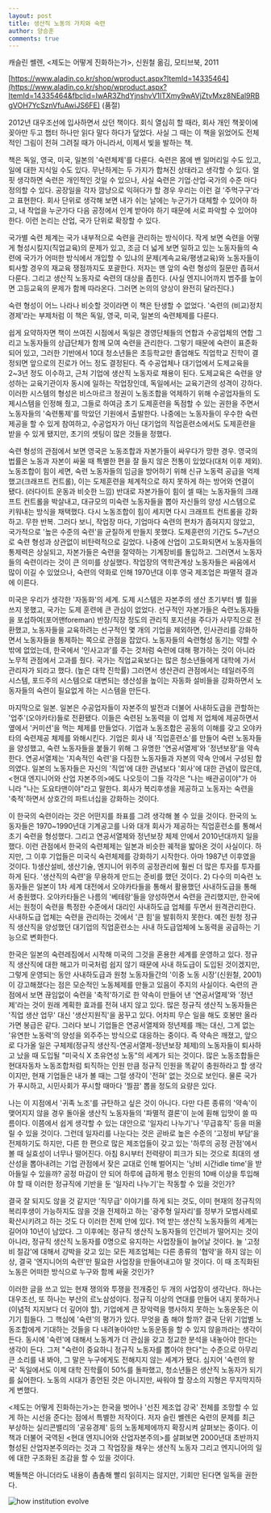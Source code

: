 ```yaml
---
layout: post
title: 생산직 노동의 가치와 숙련
author: 양승훈
comments: true
---
```


캐슬린 쎌렌, <제도는 어떻게 진화하는가>, 신원철 옮김, 모티브북, 2011

[https://www.aladin.co.kr/shop/wproduct.aspx?ItemId=14335464](https://www.aladin.co.kr/shop/wproduct.aspx?ItemId=14335464&fbclid=IwAR3ZhdYjnshvV1lTXmy9wAVjZtvMxz8NEal9RBgVOH7YcSznVfuAwiJS6FE) (품절)

2012년 대우조선에 입사하면서 샀던 책이다. 회식 열심히 할 때라, 회사 개인 책꽂이에 꽂아만 두고 챕터 하나만 읽다 말다 하다가 덮었다. 사실 그 때는 이 책을 읽었어도 전체적인 그림이 전혀 그려질 때가 아니라서, 이제서 빛을 발하는 책.

책은 독일, 영국, 미국, 일본의 '숙련체제'를 다룬다. 숙련은 몸에 밴 일머리일 수도 있고, 일에 대한 지식일 수도 있다. 무난하게는 두 가지가 합쳐진 상태라고 생각할 수 있다. 얼핏 생각하면 숙련은 개인적인 것일 수 있으나, 사실 숙련은 기업∙산업∙국가의 수준 마다 정의할 수 있다. 공장일을 각자 깜냥으로 익혀다가 할 경우 우리는 이런 걸 '주먹구구'라고 표현한다. 회사 단위로 생각해 보면 내가 쉬는 날에는 누군가가 대체할 수 있어야 하고, 내 작업을 누군가다 다음 공정에서 인계 받아야 하기 때문에 서로 파악할 수 있어야 한다. 이런 논리는 산업, 국가 단위로 확장할 수 있다.

국가별 숙련 체계는 국가 내부적으로 숙련을 관리하는 방식이다. 작게 보면 숙련을 어떻게 형성시킬지(직업교육)의 문제가 있고, 조금 더 넓게 보면 일하고 있는 노동자들의 숙련에 국가가 어떠한 방식에서 개입할 수 있냐의 문제(계속교육/평생교육)와 노동자들이 퇴사할 경우의 재교육 쟁점까지도 포괄한다. 저자는 맨 앞의 숙련 형성의 질문만 좁혀서 다룬다. 그리고 생산직 노동자로 숙련의 대상을 좁힌다. (사실 엔지니어까지 범주를 높이면 고등교육의 문제가 함께 따라온다. 그러면 논의의 양상이 완전히 달라진다.)

숙련 형성이 어느 나라나 비슷할 것이라면 이 책은 탄생할 수 없었다. '숙련의 (비교)정치경제'라는 부제처럼 이 책은 독일, 영국, 미국, 일본의 숙련체제를 다룬다.

쉽게 요약하자면 책이 쓰여진 시점에서 독일은 경영단체들의 연합과 수공업체의 연합 그리고 노동자들의 상급단체가 함께 모여 숙련을 관리한다. 그렇기 때문에 숙련이 표준화되어 있고, 그러한 기반에서 10대 청소년들은 초등학교만 졸업해도 직업학교 진학이 결정되면 앞으로의 진로가 어느 정도 결정된다. 즉 수공업체나 대기업에서 도제교육을 2~3년 정도 이수하고, 근처 기업에 생산직 노동자로 채용이 된다. 도제교육은 숙련을 양성하는 교육기관이자 동시에 일하는 작업장인데, 독일에서는 교육기관의 성격이 강하다. 이러한 시스템의 형성은 비스마르크 정권이 노동조합을 억제하기 위해 수공업자들의 도제시스템을 인정해 줬고, 그들로 하여금 초기 도제훈련을 독점할 수 있는 권한을 주면서 노동자들의 '숙련통제'를 막았던 기원에서 출발한다. 나중에는 노동자들이 우수한 숙련 제공을 할 수 있게 참여하고, 수공업자가 아닌 대기업의 직업훈련소에서도 도제훈련을 받을 수 있게 됐지만, 초기의 셋팅이 많은 것들을 정했다.

숙련 형성의 관점에서 보면 영국은 노동조합과 자본가들이 싸우다가 망한 경우. 영국의 법률은 노동과 자본이 싸울 때 특별한 편을 잘 들지 않은 전통이 있었다(대처 이후 제외). 노동조합이 힘이 세면, 숙련 노동자들의 임금을 방어하기 위해 신규 노동력 공급을 억제했고(크래프트 컨트롤), 이는 도제훈련을 체계적으로 하지 못하게 하는 방어와 연결이 됐다. (러다이트 운동과 비슷한 느낌) 반대로 자본가들이 힘이 셀 때는 노동자들의 크래프트 컨트롤을 박살내고, 대규모의 미숙련 노동자들을 뽑아 자신들의 양성 시스템으로 키워내는 방식을 채택했다. 다시 노동조합이 힘이 세지면 다시 크래프트 컨트롤을 강화하고. 무한 반복. 그러다 보니, 작업장 마다, 기업마다 숙련의 편차가 좁혀지지 않았고, 국가적으로 '높은 수준의 숙련'을 균질하게 만들지 못했다. 도제훈련의 기간도 5~7년으로 숙련 형성과 상관없이 비탄력적으로 길었다. 나중에 산업이 고도화되면서 노동자들의 통제력은 상실되고, 자본가들은 숙련을 절약하는 기계장비를 돌입하고. 그러면서 노동자들의 숙련이라는 것이 큰 의미를 상실했다. 작업장의 역학관계상 노동자들은 싸움에서 많이 이길 수 있었으나, 숙련의 약화로 인해 1970년대 이후 영국 제조업은 파멸적 결과에 이른다.

미국은 우리가 생각한 '자동화'의 세계. 도제 시스템은 자본주의 생산 초기부터 별 힘을 쓰지 못했고, 국가는 도제 훈련에 큰 관심이 없었다. 선구적인 자본가들은 숙련노동자들을 포섭하여(포어맨foreman) 반장/직장 정도의 관리직 포지션을 주다가 사무직으로 전환했고, 노동자들을 교육하려는 선구적인 몇 개의 기업을 제외하면, 인사관리를 강화하면서 노동자들을 통제하는 쪽으로 관점을 잡았다. 노동자들의 숙련형성 동기는 약할 수밖에 없었는데, 한국에서 '인사고과'를 주는 것처럼 숙련에 대해 평가하는 것이 아니라 노무적 관점에서 고과를 줬다. 국가는 직업교육보다는 많은 청소년들에게 대학에 가서 관리자가 되라고 했다. (높은 대학 진학률) 그러면서 생산관리 관점에서는 테일러주의 시스템, 포드주의 시스템으로 대변되는 생산성을 높이는 자동화 설비들을 강화하면서 노동자들의 숙련이 필요없게 하는 시스템을 만든다.

마지막으로 일본. 일본은 수공업자들이 자본주의 발전과 더불어 사내하도급을 관할하는 '업주'(오야카타)들로 전환됐다. 이들은 숙련된 노동력을 이 업체 저 업체에 제공하면서 옆에서 '커미션'을 먹는 체제를 만들었다. 기업과 노동조합은 공동의 이해를 갖고 오야카타의 숙련제공 체제를 와해시킨다. 기업은 회사 내 '직업훈련소'를 만들어 숙련 노동자들을 양성했고, 숙련 노동자들을 붙들기 위해 그 유명한 '연공서열제'와 '정년보장'을 약속한다. 연공서열제는 '지속적인 숙련'을 다짐한 노동자들과 자본의 약속 안에서 구성된 합의였다. 일본의 노동자들은 자신의 '직업'에 대한 관념보다 '회사'에 대한 관념이 많은데, <현대 엔지니어와 산업 자본주의>에도 나오듯이 그들 각각은 "나는 배관공이야"가 아니라 "나는 도요타맨이야"라고 말한다. 회사가 복리후생을 제공하고 노동자는 숙련을 '축적'하면서 상호간의 파트너십을 강화하는 것이다.

이 한국의 숙련이라는 것은 어떤지를 좌표를 그려 생각해 볼 수 있을 것이다. 한국의 노동자들은 1970~1990년대 기계공고를 나와 대개 회사가 제공하는 직업훈련소를 통해서 초기 숙련을 형성했다. 그리고 연공서열제와 정년보장 체제 안에서 2010년대까지 일을 했다. 이런 관점에서 한국의 숙련체제는 일본과 비슷한 궤적을 밟아온 것이 사실이다. 하지만, 그 이후 기업들은 미국식 숙련체제를 강화하기 시작한다. 아마 1987년 이후였을 것이다. 1)생산설비, 생산기술, 엔지니어 위주의 공정관리에 훨씬 더 많은 투자를 투자를 하게 된다. '생산직의 숙련'을 무용하게 만드는 준비를 했던 것이다. 2) 다수의 미숙련 노동자들은 일본이 1차 세계 대전에서 오야카타들을 통해서 활용했던 사내하도급을 통해서 충원했다. 오야카타들은 나름의 '베테랑'들을 양성하면서 숙련을 관리했지만, 한국에서는 원청이 숙련을 특정한 수준에서 대리인 사내하도급 업체를 두면서 원격관리한다. 사내하도급 업체는 숙련을 관리하는 것에서 '큰 힘'을 발휘하지 못한다. 예전 원청 정규직 생산직을 양성했던 대기업의 직업훈련소는 사내 하도급업체에 노동력을 공급하는 기능으로 변화한다.

한국은 일본의 숙련레짐에서 시작해 미국의 그것을 혼용한 세계를 운영하고 있다. 정규직 생산직에 대한 해고가 미국처럼 쉽지 않기 때문에 사내 하도급이 도입된 것이겠지만, 그렇게 운영되는 동안 사내하도급과 원청 노동자들간의 '이중 노동 시장'(신원철, 2001)이 강고해졌다는 점은 모순적인 노동체제를 만들고 있음이 주지의 사실이다. 숙련의 관점에서 보면 끊임없이 숙련을 '축적'하기로 한 약속이 만들어 낸 '연공서열제'와 '정년제'라는 것이 원래 계획한 효과를 전혀 내지 않고 있다. 많은 정규직 생산직 노동자들은 '직업 생산 업무' 대신 '생산지원직'을 꿈꾸고 있다. 어차피 무슨 일을 해도 호봉만 올라가면 봉급은 같다. 그러다 보니 기업들은 연공서열제와 정년제를 깨는 대신, 그게 없는 '유연한 노동력'의 양성을 외주주는 방식으로 대응하는 중이다. 즉 약속은 깨졌고, 앞으로 다가올 일은 구체제(정규직 생산직-연공서열제-정년보장 체제)의 노동자들이 퇴사하고 났을 때 도입될 "미국식 X 초유연성 노동"의 세계가 되는 것이다. 많은 노동조합들은 현대자동차 노동조합처럼 퇴직하는 인원 만큼 정규직 인원을 똑같이 충원하라고 할 생각이지만, 현재 기업들은 내가 볼 때는 그럴 생각이 '전혀' 없는 것으로 보인다. 물론 국가가 푸시하고, 시민사회가 푸시할 때마다 '찔끔' 뽑을 정도의 요량은 있다.

나는 이 지점에서 '귀족 노조'를 규탄하고 싶은 것이 아니다. 다만 다른 종류의 '약속'이 맺어지지 않을 경우 돌아올 생산직 노동자들의 '파멸적 결론'이 눈에 훤해 입맛이 쓸 따름이다. 이쯤에서 쉽게 생각할 수 있는 대안으로 '일자리 나누기'나 '무급휴직' 등을 떠올릴 수 있을 것이다. 그런데 일자리를 나눈다는 것은 곧바로 높은 수준의 '고정비 부담'을 전제하기도 하지만, 다른 한 편으로 많은 제조업들이 갖고 있는 '하루의 공정 관점'에서 볼 때 실효성이 너무나 떨어진다. 아침 8시부터 전력량이 피크가 되는 것으로 최대의 생산성을 뽑아내려는 기업 관점에서 잦은 교대로 인해 벌어지는 '낭비 시간idle time'을 받아들일 수 있을까? 공정 마감이 안 되어 하루에 급하게 평소 인원의 10배 이상을 투입해야 할 때 이러한 정규직에 기반을 둔 '일자리 나누기'는 작동할 수 있을 것인가?

결국 잘 되지도 않을 것 같지만 '직무급' 이야기를 하게 되는 것도, 이미 현재의 정규직의 복리후생이 가능하지도 않을 것을 전제하고 하는 '광주형 일자리'를 정부가 모범사례로 확산시키려고 하는 것도 다 이러한 전제 안에 있다. 1억 받는 생산직 노동자들의 세계는 길어야 10년이 남았다. 그 이후에는 정규직 생산직 노동자들의 인건비가 떨어지는 것이 아니라, 정규직 생산직 노동자를 0명으로 유지하는 사업장들이 늘어날 것이다. 늘 '고정비 절감'에 대해서 강박을 갖고 있는 모든 제조업체는 다른 종류의 '협약'을 하지 않는 이상, 결국 '엔지니어의 숙련'만 필요한 사업장을 만들어내고야 말 것이다. 이 때 조직화된 노동은 어떠한 방식으로 누구와 함께 싸울 것인가?

이러한 글을 쓰고 있는 현재 쟁의와 투쟁을 전개중인 두 개의 사업장이 생각난다. 하나는 대우조선, 또 하나는 부산의 르노삼성이다. 정규직 이상의 연대를 만들어 내지 못하거나(이념적 지지보다 더 깊어야 할), 기업에게 큰 장악력을 행사하지 못하는 노동운동은 이기기 힘들다. 그 핵심에 '숙련'의 평가가 있다. 무엇을 좀 해야 할까? 결국 단위 기업별 노동조합에게 기대하는 것들을 다 내려놓아야만 노동운동을 할 수 있지 않을까라는 생각이 든다. 동시에 '숙련'에 대해서 노동계가 더 관심을 갖고 정교한 분석을 내놓아야 한다는 생각이 든다. 그저 "숙련이 중요하니 정규직 노동자를 뽑아야 한다"는 수준으로 아무리 큰 소리를 내 봐야, 그 말은 누구에게도 전해지지 않는 세계가 됐다. 심지어 '숙련의 왕국' 독일에서도 이제 대학 진학률이 50%를 돌파했고, 청소년들은 생산직 노동자가 되기를 싫어한다. 노동의 시대가 종언된 것은 아니지만, 싸워야 할 장소의 지형은 무지막지하게 변했다.

<제도는 어떻게 진화하는가>는 한국을 벗어나 '선진 제조업 강국' 전체를 조망할 수 있게 하는 시선을 준다는 점에서 특별한 저작이다. 저자 슬린 쎌렌은 숙련의 문제를 최근 부상하는 실리콘밸리의 '공유경제' 등의 노동체제에까지 확장시켜 살펴보는 중이다. 이 책과 더불어 국역된 <현대 엔지니어와 산업자본주의>를 살펴보면 2000년대 초반까지 형성된 산업자본주의라는 것과 그 작업장을 채우는 생산직 노동자 그리고 엔지니어의 일에 대한 구조화된 조감을 할 수 있을 것이다.

벽돌책은 아니더라도 내용이 촘촘해 빨리 읽히지는 않지만, 기회만 된다면 일독을 권한다.

![how institution evolve](https://images-na.ssl-images-amazon.com/images/I/41UtJ3kP03L._SX331_BO1,204,203,200_.jpg)